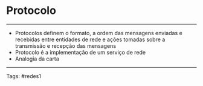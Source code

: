 # Protocolo

---

- Protocolos definem o formato, a ordem das mensagens enviadas e recebidas entre entidades de rede e ações tomadas sobre a transmissão e recepção das mensagens
- Protocolo é a implementação de um serviço de rede
- Analogia da carta

---

Tags: #redes1 